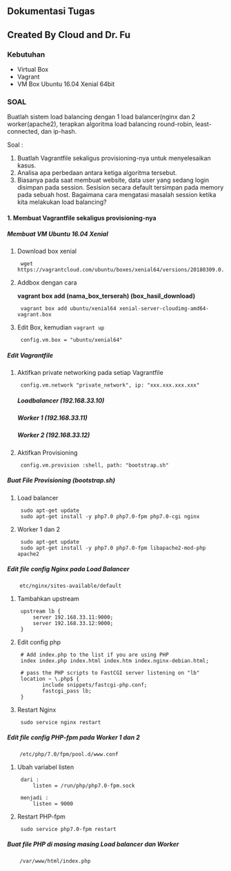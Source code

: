 ## Dokumentasi Tugas

## Created By Cloud and Dr. Fu

### Kebutuhan
- Virtual Box
- Vagrant
- VM Box Ubuntu 16.04 Xenial 64bit 

### SOAL

Buatlah sistem load balancing dengan 1 load balancer(nginx dan 2 worker(apache2), terapkan algoritma load balancing round-robin, least-connected, dan ip-hash.

Soal :

1. Buatlah Vagrantfile sekaligus provisioning-nya untuk menyelesaikan kasus.
2. Analisa apa perbedaan antara ketiga algoritma tersebut.
3. Biasanya pada saat membuat website, data user yang sedang login disimpan pada session. Sesision secara default tersimpan pada memory pada sebuah host. Bagaimana cara mengatasi masalah session ketika kita melakukan load balancing?


#### 1. Membuat Vagrantfile sekaligus provisioning-nya 

##### Membuat VM Ubuntu 16.04 Xenial
1. Download box xenial

	 	wget https://vagrantcloud.com/ubuntu/boxes/xenial64/versions/20180309.0.0/providers/virtualbox.box

2. Addbox dengan cara

	**vagrant box add (nama_box_terserah) (box_hasil_download)**

		vagrant box add ubuntu/xenial64 xenial-server-cloudimg-amd64-vagrant.box

3. Edit Box, kemudian `vagrant up`

		config.vm.box = "ubuntu/xenial64"

##### Edit Vagrantfile
1. Aktifkan private networking pada setiap Vagrantfile

		config.vm.network "private_network", ip: "xxx.xxx.xxx.xxx"

	##### Loadbalancer 	(192.168.33.10)
	##### Worker 1		(192.168.33.11)
	##### Worker 2		(192.168.33.12)

2. Aktifkan Provisioning

		config.vm.provision :shell, path: "bootstrap.sh" 


##### Buat File Provisioning (bootstrap.sh)
1. Load balancer 
	
		sudo apt-get update
		sudo apt-get install -y php7.0 php7.0-fpm php7.0-cgi nginx

2. Worker 1 dan 2
	
		sudo apt-get update
		sudo apt-get install -y php7.0 php7.0-fpm libapache2-mod-php apache2

##### Edit file config Nginx pada Load Balancer

		etc/nginx/sites-available/default

1. Tambahkan upstream
		
		upstream lb {
			server 192.168.33.11:9000;
			server 192.168.33.12:9000;
		}

2. Edit config php 
		
		# Add index.php to the list if you are using PHP
        index index.php index.html index.htm index.nginx-debian.html;

        # pass the PHP scripts to FastCGI server listening on "lb"
		location ~ \.php$ {
               include snippets/fastcgi-php.conf;
               fastcgi_pass lb;
        }

3. Restart Nginx
		
		sudo service nginx restart

##### Edit file config PHP-fpm pada Worker 1 dan 2

		/etc/php/7.0/fpm/pool.d/www.conf

1. Ubah variabel listen
		
		dari :
			listen = /run/php/php7.0-fpm.sock
		
		menjadi :
			listen = 9000

2. Restart PHP-fpm

		sudo service php7.0-fpm restart

##### Buat file PHP di masing masing Load balancer dan Worker

		/var/www/html/index.php


